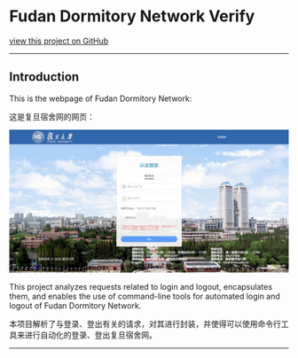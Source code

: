 # Fudan Dormitory Network Verify

 [view this project on GitHub](https://github.com/Jerry-Wu-GitHub/fudan-dormitory-network-verify) 

---

## Introduction

This is the webpage of Fudan Dormitory Network:

这是复旦宿舍网的网页：

![image-20250826140736214](./README.assets/image-20250826140736214.png)

This project analyzes requests related to login and logout, encapsulates them, and enables the use of command-line tools for automated login and logout of Fudan Dormitory Network.

本项目解析了与登录、登出有关的请求，对其进行封装，并使得可以使用命令行工具来进行自动化的登录、登出复旦宿舍网。

---


